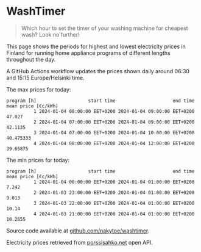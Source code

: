 
# WashTimer

> Which hour to set the timer of your washing machine for cheapest wash? Look no further!

This page shows the periods for highest and lowest electricity prices in Finland 
for running home appliance programs of different lengths throughout the day. 

A GitHub Actions workflow updates the prices shown daily around 06:30 and 15:15 Europe/Helsinki time.

The max prices for today:

	program [h]                   start time                     end time mean price [€c/kWh]
	          1 2024-01-04 08:00:00 EET+0200 2024-01-04 09:00:00 EET+0200              47.027
	          2 2024-01-04 07:00:00 EET+0200 2024-01-04 09:00:00 EET+0200             42.1135
	          3 2024-01-04 07:00:00 EET+0200 2024-01-04 10:00:00 EET+0200           40.475333
	          4 2024-01-04 08:00:00 EET+0200 2024-01-04 12:00:00 EET+0200            39.65875

The min prices for today:

	program [h]                   start time                     end time mean price [€c/kWh]
	          1 2024-01-04 00:00:00 EET+0200 2024-01-04 01:00:00 EET+0200               7.242
	          2 2024-01-03 23:00:00 EET+0200 2024-01-04 01:00:00 EET+0200               9.013
	          3 2024-01-03 22:00:00 EET+0200 2024-01-04 01:00:00 EET+0200               10.14
	          4 2024-01-03 21:00:00 EET+0200 2024-01-04 01:00:00 EET+0200             10.2655


Source code available at [github.com/nakytoe/washtimer](https://github.com/nakytoe/washtimer).

Electricity prices retrieved from [porssisahko.net](https://porssisahko.net/api) open API.
